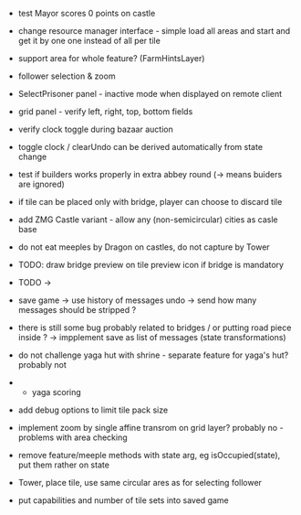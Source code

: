 
* test Mayor scores 0 points on castle

* change resource manager interface - simple load all areas and start
and get it by one one instead of all per tile
+ support area for whole feature? (FarmHintsLayer)

* follower selection & zoom

* SelectPrisoner panel - inactive mode when displayed on remote client

* grid panel - verify left, right, top, bottom fields

* verify clock toggle during bazaar auction

* toggle clock / clearUndo can be derived automatically from state change

* test if builders works properly in extra abbey round (-> means buiders are ignored)

* if tile can be placed only with bridge, player can choose to discard tile

* add ZMG Castle variant - allow any (non-semicircular) cities as casle base
* do not eat meeples by Dragon on castles, do not capture by Tower

* TODO: draw bridge preview on tile preview icon if bridge is mandatory

* TODO <susbtract> -> <subtract>

* save game -> use history of messages
    undo -> send how many messages should be stripped ?

* there is still some bug probably related to bridges / or putting road piece inside ?
-> impplement save as list of messages (state transformations)

* do not challenge yaga hut with shrine - separate feature for yaga's hut? probably not
* + yaga scoring

* add debug options to limit tile pack size

* implement zoom by single affine transrom on grid layer? probably no - problems with area checking

* remove feature/meeple methods with state arg, eg isOccupied(state), put them rather on state

* Tower, place tile, use same circular ares as for selecting follower

* put capabilities and number of tile sets into saved game

